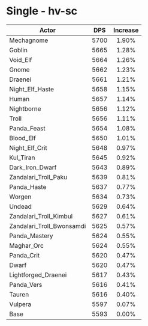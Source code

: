 # Single - hv-sc
| Actor | DPS | Increase |
|---|:---:|:---:|
|Mechagnome|5700|1.90%|
|Goblin|5665|1.28%|
|Void_Elf|5664|1.26%|
|Gnome|5662|1.23%|
|Draenei|5661|1.21%|
|Night_Elf_Haste|5658|1.15%|
|Human|5657|1.14%|
|Nightborne|5656|1.12%|
|Troll|5656|1.11%|
|Panda_Feast|5654|1.08%|
|Blood_Elf|5650|1.01%|
|Night_Elf_Crit|5648|0.97%|
|Kul_Tiran|5645|0.92%|
|Dark_Iron_Dwarf|5643|0.89%|
|Zandalari_Troll_Paku|5639|0.81%|
|Panda_Haste|5637|0.77%|
|Worgen|5634|0.73%|
|Undead|5629|0.64%|
|Zandalari_Troll_Kimbul|5627|0.61%|
|Zandalari_Troll_Bwonsamdi|5625|0.57%|
|Panda_Mastery|5624|0.55%|
|Maghar_Orc|5624|0.55%|
|Panda_Crit|5620|0.47%|
|Dwarf|5620|0.47%|
|Lightforged_Draenei|5617|0.43%|
|Panda_Vers|5616|0.41%|
|Tauren|5616|0.40%|
|Vulpera|5597|0.07%|
|Base|5593|0.00%|
